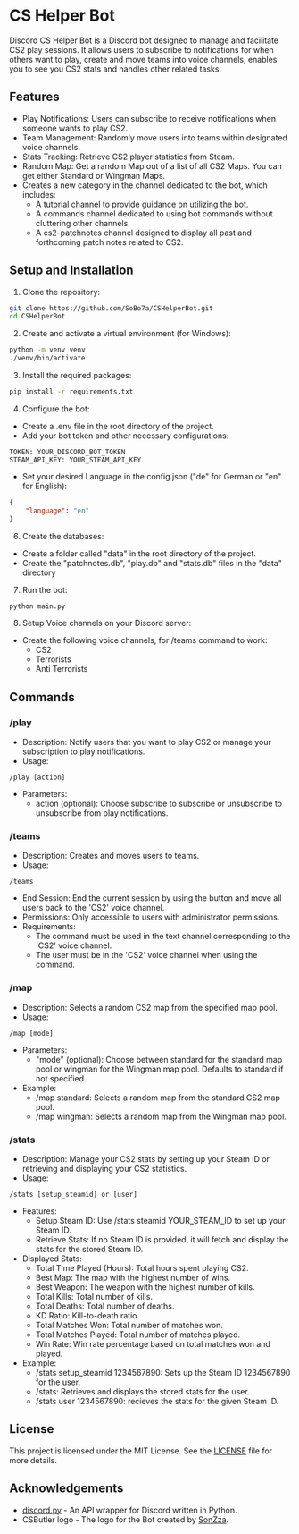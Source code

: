 # CS Helper Bot
Discord CS Helper Bot is a Discord bot designed to manage and facilitate CS2 play sessions. It allows users to subscribe to notifications for when others want to play, create and move teams into voice channels, enables you to see you CS2 stats and handles other related tasks.

## Features
- Play Notifications: Users can subscribe to receive notifications when someone wants to play CS2.
- Team Management: Randomly move users into teams within designated voice channels.
- Stats Tracking: Retrieve CS2 player statistics from Steam.
- Random Map: Get a random Map out of a list of all CS2 Maps. You can get either Standard or Wingman Maps.
- Creates a new category in the channel dedicated to the bot, which includes:
    - A tutorial channel to provide guidance on utilizing the bot.
    - A commands channel dedicated to using bot commands without cluttering other channels.
    - A cs2-patchnotes channel designed to display all past and forthcoming patch notes related to CS2.

## Setup and Installation
1. Clone the repository:
```bash
git clone https://github.com/SoBo7a/CSHelperBot.git
cd CSHelperBot
```

2. Create and activate a virtual environment (for Windows):
```bash
python -m venv venv
./venv/bin/activate
```

3. Install the required packages:
```bash
pip install -r requirements.txt
```

4. Configure the bot:
- Create a .env file in the root directory of the project.
- Add your bot token and other necessary configurations:
```
TOKEN: YOUR_DISCORD_BOT_TOKEN
STEAM_API_KEY: YOUR_STEAM_API_KEY
```
- Set your desired Language in the config.json ("de" for German or "en" for English):
```json
{
    "language": "en"
}
```

6. Create the databases:
- Create a folder called "data" in the root directory of the project.
- Create the "patchnotes.db", "play.db" and "stats.db" files in the "data" directory

7. Run the bot:
```bash
python main.py
```

8. Setup Voice channels on your Discord server:
- Create the following voice channels, for /teams command to work:
    - CS2
    - Terrorists
    - Anti Terrorists

## Commands

### /play
- Description: Notify users that you want to play CS2 or manage your subscription to play notifications.
- Usage:
```
/play [action]
```
- Parameters:
    - action (optional): Choose subscribe to subscribe or unsubscribe to unsubscribe from play notifications.

### /teams
- Description: Creates and moves users to teams.
- Usage:
```
/teams
```
- End Session: End the current session by using the button and move all users back to the 'CS2' voice channel.
- Permissions: Only accessible to users with administrator permissions.
- Requirements:
    - The command must be used in the text channel corresponding to the 'CS2' voice channel.
    - The user must be in the 'CS2' voice channel when using the command.

### /map
- Description: Selects a random CS2 map from the specified map pool.
- Usage:
```
/map [mode]
```
- Parameters:
    - "mode" (optional): Choose between standard for the standard map pool or wingman for the Wingman map pool. Defaults to standard if not specified.
- Example:
    - /map standard: Selects a random map from the standard CS2 map pool.
    - /map wingman: Selects a random map from the Wingman map pool.

### /stats
- Description: Manage your CS2 stats by setting up your Steam ID or retrieving and displaying your CS2 statistics.
- Usage:
```
/stats [setup_steamid] or [user]
```
- Features:
    - Setup Steam ID: Use /stats steamid YOUR_STEAM_ID to set up your Steam ID.
    - Retrieve Stats: If no Steam ID is provided, it will fetch and display the stats for the stored Steam ID.
- Displayed Stats:
    - Total Time Played (Hours): Total hours spent playing CS2.
    - Best Map: The map with the highest number of wins.
    - Best Weapon: The weapon with the highest number of kills.
    - Total Kills: Total number of kills.
    - Total Deaths: Total number of deaths.
    - KD Ratio: Kill-to-death ratio.
    - Total Matches Won: Total number of matches won.
    - Total Matches Played: Total number of matches played.
    - Win Rate: Win rate percentage based on total matches won and played.
- Example:
    - /stats setup_steamid 1234567890: Sets up the Steam ID 1234567890 for the user.
    - /stats: Retrieves and displays the stored stats for the user.
    - /stats user 1234567890: recieves the stats for the given Steam ID.
## License
This project is licensed under the MIT License. See the [LICENSE](https://github.com/SoBo7a/CSHelperBot/blob/main/LICENSE.md) file for more details.

## Acknowledgements
- [discord.py](https://github.com/Rapptz/discord.py) - An API wrapper for Discord written in Python.
- CSButler logo - The logo for the Bot created by [SonZza](https://x.com/SonZza4Real).